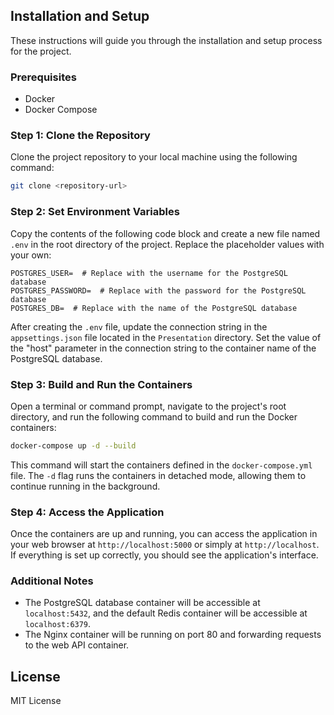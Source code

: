 ## Installation and Setup

These instructions will guide you through the installation and setup process for the project.

### Prerequisites

- Docker
- Docker Compose

### Step 1: Clone the Repository

Clone the project repository to your local machine using the following command:

```bash
git clone <repository-url>
```

### Step 2: Set Environment Variables

Copy the contents of the following code block and create a new file named `.env` in the root directory of the project. Replace the placeholder values with your own:

```plaintext
POSTGRES_USER=  # Replace with the username for the PostgreSQL database
POSTGRES_PASSWORD=  # Replace with the password for the PostgreSQL database
POSTGRES_DB=  # Replace with the name of the PostgreSQL database
```

After creating the `.env` file, update the connection string in the `appsettings.json` file located in the `Presentation` directory. Set the value of the "host" parameter in the connection string to the container name of the PostgreSQL database.

### Step 3: Build and Run the Containers

Open a terminal or command prompt, navigate to the project's root directory, and run the following command to build and run the Docker containers:

```bash
docker-compose up -d --build
```

This command will start the containers defined in the `docker-compose.yml` file. The `-d` flag runs the containers in detached mode, allowing them to continue running in the background.

### Step 4: Access the Application

Once the containers are up and running, you can access the application in your web browser at `http://localhost:5000` or simply at `http://localhost`. If everything is set up correctly, you should see the application's interface.

### Additional Notes

- The PostgreSQL database container will be accessible at `localhost:5432`, and the default Redis container will be accessible at `localhost:6379`.
- The Nginx container will be running on port 80 and forwarding requests to the web API container.

## License

MIT License
